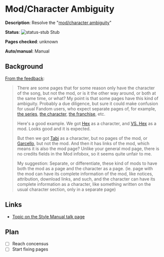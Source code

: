 # Mod/Character Ambiguity

**Description**: Resolve the "[mod/character ambiguity]([link-mc-ambiguity](https://gist.github.com/Hans5958/9aee0e5ae53128f3ffb47ed03e87e9a8#the-modcharacter-ambiguity))"

**Status**: ![status-stub] Stub

**Pages checked**: unknown

**Auto/manual**: Manual

## Background

[From the feedback](https://gist.github.com/Hans5958/9aee0e5ae53128f3ffb47ed03e87e9a8#the-modcharacter-ambiguity):

> There are some pages that for some reason only have the character of the song, but not the mod, or is it the other way around, or both at the same time, or what? My point is that some pages have this kind of ambiguity. Probably a due diligence, but sure it could make confusion for usual Fandom users, who expect separate pages of, for example, [the series](https://en.wikipedia.org/wiki/SpongeBob_SquarePants), [the character](https://en.wikipedia.org/wiki/SpongeBob_SquarePants_(character)), [the franchise](https://en.wikipedia.org/wiki/SpongeBob_SquarePants_(franchise)), etc.
>
> Here's a good example. We got [Hex](https://fridaynightfunking.fandom.com/wiki/Hex) as a character, and [VS. Hex](https://fridaynightfunking.fandom.com/wiki/VS._Hex) as a mod. Looks good and it is expected. 
> 
> But then we got [Tabi](https://fridaynightfunking.fandom.com/wiki/Tabi) as a character, but no pages of the mod, or [Garcello](https://fridaynightfunking.fandom.com/wiki/Garcello), but not the mod. And then it has links of the mod, which means it is also the mod page? Unlike your general mod page, there is no credits fields in the Mod infobox, so it seems quite unfair to me.
>
> My suggestion: Separate, or differentiate, these kind of mods to have both the mod as a page and the character as a page. (ie. page with the mod can have its complete information of the mod, like notices, attribution, download links, and such, and the character can have its complete information as a character, like something written on the usual character section, only in a separate page)

## Links

- [Topic on the Style Manual talk page](https://fridaynightfunking.fandom.com/wiki/Funkipedia_Mods_Wiki_talk:Style_Manual#The_mod/character_ambiguity)

## Plan

- [ ] Reach concensus
- [ ] Start fixing pages

<!-- status start -->
[status-done]: https://upload.wikimedia.org/wikipedia/commons/thumb/4/41/Symbol_confirmed.svg/16px-Symbol_confirmed.svg.png
[status-wait]: https://upload.wikimedia.org/wikipedia/commons/thumb/5/54/Symbol_wait.svg/16px-Symbol_wait.svg.png
[status-stub]: https://upload.wikimedia.org/wikipedia/commons/thumb/f/f5/Symbol_stub_class.svg/16px-Symbol_stub_class.svg.png
[status-ongo]: https://upload.wikimedia.org/wikipedia/commons/thumb/9/94/Symbol_support_vote.svg/16px-Symbol_support_vote.svg.png
[status-done]: https://upload.wikimedia.org/wikipedia/commons/thumb/4/41/Symbol_confirmed.svg/16px-Symbol_confirmed.svg.png
<!-- status end -->
